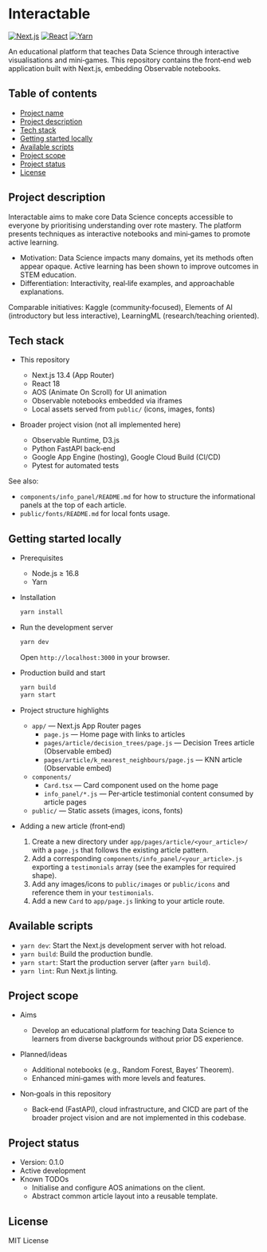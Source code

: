 # Interactable

[![Next.js](https://img.shields.io/badge/Next.js-13.4-000000?logo=nextdotjs)](https://nextjs.org/)
[![React](https://img.shields.io/badge/React-18.2-149eca?logo=react)](https://react.dev/)
[![Yarn](https://img.shields.io/badge/Yarn-berry-2c8ebb?logo=yarn)](https://yarnpkg.com/)

An educational platform that teaches Data Science through interactive visualisations and mini‑games. This repository contains the front‑end web application built with Next.js, embedding Observable notebooks.

## Table of contents
- [Project name](#interactable)
- [Project description](#project-description)
- [Tech stack](#tech-stack)
- [Getting started locally](#getting-started-locally)
- [Available scripts](#available-scripts)
- [Project scope](#project-scope)
- [Project status](#project-status)
- [License](#license)

## Project description
Interactable aims to make core Data Science concepts accessible to everyone by prioritising understanding over rote mastery. The platform presents techniques as interactive notebooks and mini‑games to promote active learning.

- Motivation: Data Science impacts many domains, yet its methods often appear opaque. Active learning has been shown to improve outcomes in STEM education.
- Differentiation: Interactivity, real‑life examples, and approachable explanations.


Comparable initiatives: Kaggle (community‑focused), Elements of AI (introductory but less interactive), LearningML (research/teaching oriented).

## Tech stack
- This repository
  - Next.js 13.4 (App Router)
  - React 18
  - AOS (Animate On Scroll) for UI animation
  - Observable notebooks embedded via iframes
  - Local assets served from `public/` (icons, images, fonts)

- Broader project vision (not all implemented here)
  - Observable Runtime, D3.js
  - Python FastAPI back‑end
  - Google App Engine (hosting), Google Cloud Build (CI/CD)
  - Pytest for automated tests

See also:
- `components/info_panel/README.md` for how to structure the informational panels at the top of each article.
- `public/fonts/README.md` for local fonts usage.

## Getting started locally
- Prerequisites
  - Node.js ≥ 16.8
  - Yarn

- Installation
  ```bash
  yarn install
  ```

- Run the development server
  ```bash
  yarn dev
  ```
  Open `http://localhost:3000` in your browser.

- Production build and start
  ```bash
  yarn build
  yarn start
  ```

- Project structure highlights
  - `app/` — Next.js App Router pages
    - `page.js` — Home page with links to articles
    - `pages/article/decision_trees/page.js` — Decision Trees article (Observable embed)
    - `pages/article/k_nearest_neighbours/page.js` — KNN article (Observable embed)
  - `components/`
    - `Card.tsx` — Card component used on the home page
    - `info_panel/*.js` — Per‑article testimonial content consumed by article pages
  - `public/` — Static assets (images, icons, fonts)

- Adding a new article (front‑end)
  1. Create a new directory under `app/pages/article/<your_article>/` with a `page.js` that follows the existing article pattern.
  2. Add a corresponding `components/info_panel/<your_article>.js` exporting a `testimonials` array (see the examples for required shape).
  3. Add any images/icons to `public/images` or `public/icons` and reference them in your `testimonials`.
  4. Add a new `Card` to `app/page.js` linking to your article route.

## Available scripts
- `yarn dev`: Start the Next.js development server with hot reload.
- `yarn build`: Build the production bundle.
- `yarn start`: Start the production server (after `yarn build`).
- `yarn lint`: Run Next.js linting.

## Project scope
- Aims
  - Develop an educational platform for teaching Data Science to learners from diverse backgrounds without prior DS experience.

- Planned/ideas
  - Additional notebooks (e.g., Random Forest, Bayes’ Theorem).
  - Enhanced mini‑games with more levels and features.

- Non‑goals in this repository
  - Back‑end (FastAPI), cloud infrastructure, and CICD are part of the broader project vision and are not implemented in this codebase.

## Project status
- Version: 0.1.0
- Active development
- Known TODOs
  - Initialise and configure AOS animations on the client.
  - Abstract common article layout into a reusable template.

## License
MIT License